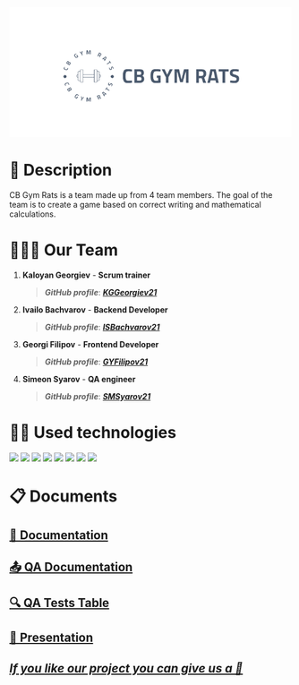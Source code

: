 <p align = "center">
 <img src = "game/game/assets/Logo.png" alt = "logo">
 <br>
  <h1>📄 Description </h1>
  CB Gym Rats is a team made up from 4 team members. The goal of the team is to create a game based on correct writing and mathematical calculations.
  <h1>🧑‍🤝‍🧑 Our Team </h1>
  <p>
  
1. **Kaloyan Georgiev** - **Scrum trainer**	
   > ***GitHub profile***: [***KGGeorgiev21***](https://github.com/KGGeorgiev21)	

2. **Ivailo Bachvarov** - **Backend Developer** 
   > ***GitHub profile***: [***ISBachvarov21***](https://github.com/ISBachvarov21)	

3. **Georgi Filipov** - **Frontend Developer** 
   > ***GitHub profile***: [***GYFilipov21***](https://github.com/GYFilipov21)	

4. **Simeon Syarov** - **QA engineer** 
   > ***GitHub profile***: [***SMSyarov21***](https://github.com/SMSyarov21)
  </p>
  
  <h1>👨‍💻 Used technologies</h1>
  <p align="left"> 
	<a> <img src="https://img.icons8.com/ios-filled/50/4a90e2/c-plus-plus-logo.png"/> </a> 
	<a> <img src="https://upload.wikimedia.org/wikipedia/commons/thumb/b/bf/SFML2.svg/1280px-SFML2.svg.png" width="50"</a>
	<a> <img src="https://img.icons8.com/fluency/48/000000/visual-studio.png"/> </a>
	<a> <img src="https://img.icons8.com/color/48/000000/microsoft-teams.png"/> </a>
	<a> <img src="https://img.icons8.com/color/48/000000/microsoft-word-2019--v2.png"/>  </a>
	<a> <img src="https://img.icons8.com/color/48/000000/microsoft-powerpoint-2019--v1.png"/>  </a>
	<a> <img src="https://img.icons8.com/color/48/000000/microsoft-excel-2019--v1.png"></a>
	<a> <img src="https://img.icons8.com/color/48/000000/adobe-photoshop--v1.png"/>  </a>

  </p>
	
   
   <h1>📋 Documents</h1>
  <p>
 <h2> <a href ="" >📜 Documentation</h2>
 <h2> <a href = "">📤 QA Documentation</h2>
 <h2> <a href = "">🔍 QA Tests Table</h2>
 <h2> <a href ="" >📰 Presentation</h2>
</p>
	
	
## ***If you like our project you can give us a 🌟***
